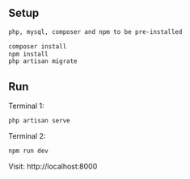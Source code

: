 
## Setup

```bash
php, mysql, composer and npm to be pre-installed

composer install
npm install
php artisan migrate
```

## Run

Terminal 1:
```bash
php artisan serve
```

Terminal 2:
```bash
npm run dev
```

Visit: http://localhost:8000
